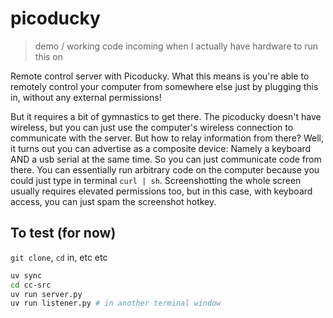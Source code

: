 # picoducky

> demo / working code incoming when I actually have hardware to run this on

Remote control server with Picoducky. What this means is you're able to remotely control your computer from somewhere else just by plugging this in, without any external permissions!

But it requires a bit of gymnastics to get there. The picoducky doesn't have wireless, but you can just use the computer's wireless connection to communicate with the server. But how to relay information from there? Well, it turns out you can advertise as a composite device: Namely a keyboard AND a usb serial at the same time. So you can just communicate code from there. You can essentially run arbitrary code on the computer because you could just type in terminal `curl | sh`. Screenshotting the whole screen usually requires elevated permissions too, but in this case, with keyboard access, you can just spam the screenshot hotkey.

## To test (for now)

`git clone`, `cd` in, etc etc

```bash
uv sync
cd cc-src
uv run server.py
uv run listener.py # in another terminal window
```
